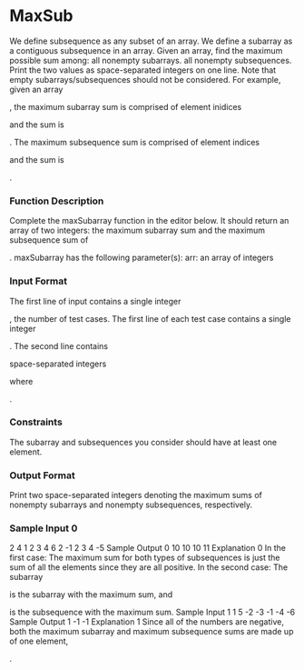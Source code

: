 # MaxSub

We define subsequence as any subset of an array. We define a subarray as a contiguous subsequence in an array. 
Given an array, find the maximum possible sum among:
all nonempty subarrays. 
all nonempty subsequences. 
Print the two values as space-separated integers on one line. 
Note that empty subarrays/subsequences should not be considered. 
For example, given an array 


, the maximum subarray sum is comprised of element inidices 

and the sum is 

. The maximum subsequence sum is comprised of element indices 


and the sum is 


. 
### Function Description 

Complete the maxSubarray function in the editor below. It should return an array of two integers: the maximum subarray sum and the maximum subsequence sum of 

. 
maxSubarray has the following parameter(s): 
arr: an array of integers 

### Input Format

The first line of input contains a single integer 

, the number of test cases.
The first line of each test case contains a single integer 

. 
The second line contains 

space-separated integers 

where 

. 

### Constraints



The subarray and subsequences you consider should have at least one element.

### Output Format

Print two space-separated integers denoting the maximum sums of nonempty subarrays and nonempty subsequences, respectively. 

### Sample Input 0

2
4
1 2 3 4
6
2 -1 2 3 4 -5
Sample Output 0
10 10
10 11
Explanation 0
In the first case: The maximum sum for both types of subsequences is just the sum of all the elements since they are all positive.
In the second case: The subarray 


is the subarray with the maximum sum, and 


is the subsequence with the maximum sum.
Sample Input 1
1
5
-2 -3 -1 -4 -6
Sample Output 1
-1 -1
Explanation 1
Since all of the numbers are negative, both the maximum subarray and maximum subsequence sums are made up of one element, 


.
